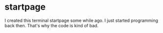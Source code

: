 # startpage
I created this terminal startpage some while ago. I just started programming back then. That's why the code is kind of bad.

